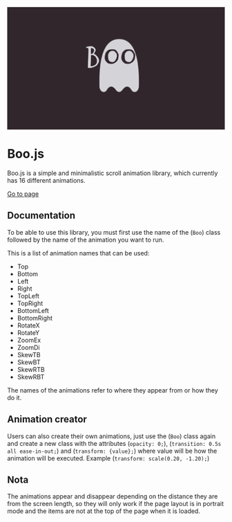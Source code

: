 <img align="center" src="./img/Boo.png" alt="logo">

# Boo.js

Boo.js is a simple and minimalistic scroll animation library, which currently has 16 different animations.

[Go to page](https://cristian-velazquez.github.io/boo.js/)

## Documentation

To be able to use this library, you must first use the name of the (`Boo`) class followed by the name of the animation you want to run.

This is a list of animation names that can be used:

- Top
- Bottom
- Left
- Right
- TopLeft
- TopRight
- BottomLeft
- BottomRight
- RotateX
- RotateY
- ZoomEx
- ZoomDi
- SkewTB
- SkewBT
- SkewRTB
- SkewRBT

The names of the animations refer to where they appear from or how they do it.

## Animation creator

Users can also create their own animations, just use the (`Boo`) class again and create a new class with the attributes (`opacity: 0;`), (`transition: 0.5s all ease-in-out;`) and (`transform: {value};`) where value will be how the animation will be executed. Example (`transform: scale(0.20, -1.20);`)

## Nota

The animations appear and disappear depending on the distance they are from the screen length, so they will only work if the page layout is in portrait mode and the items are not at the top of the page when it is loaded.